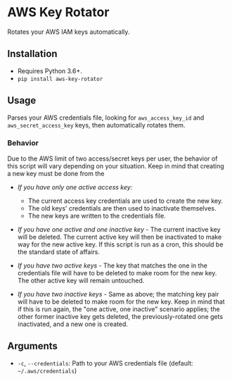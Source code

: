 # AWS Key Rotator

Rotates your AWS IAM keys automatically.

## Installation
* Requires Python 3.6+.
* `pip install aws-key-rotator`

## Usage
Parses your AWS credentials file, looking for `aws_access_key_id` and `aws_secret_access_key`
keys, then automatically rotates them.

### Behavior
Due to the AWS limit of two access/secret keys per user, the behavior of this script will
vary depending on your situation. Keep in mind that creating a new key must be done from the

* *If you have only one active access key:*
  * The current access key credentials are used to create the new key.
  * The old keys' credentials are then used to inactivate themselves.
  * The new keys are written to the credentials file.

* *If you have one active and one inactive key* - The current inactive key will be deleted.
  The current active key will then be inactivated to make way for the new active key. If
  this script is run as a cron, this should be the standard state of affairs.

* *If you have two active keys* - The key that matches the one in the credentials file will
  have to be deleted to make room for the new key. The other active key will remain
  untouched.

* *If you have two inactive keys* - Same as above; the matching key pair will have to be
  deleted to make room for the new key. Keep in mind that if this is run again, the "one
  active, one inactive" scenario applies; the other former inactive key gets deleted, the
  previously-rotated one gets inactivated, and a new one is created.

## Arguments
* `-c`, `--credentials`: Path to your AWS credentials file (default: `~/.aws/credentials`)
